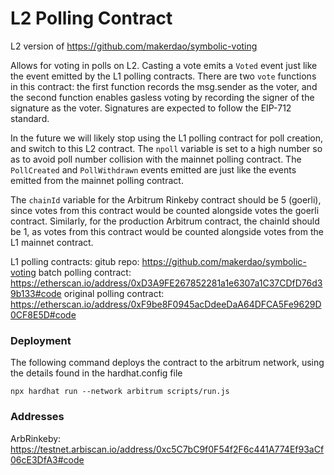 # L2 Polling Contract

L2 version of https://github.com/makerdao/symbolic-voting

Allows for voting in polls on L2. Casting a vote emits a `Voted` event just like the event emitted by the L1 polling contracts. There are two `vote` functions in this contract: the first function records the msg.sender as the voter, and the second function enables gasless voting by recording the signer of the signature as the voter. Signatures are expected to follow the EIP-712 standard.

In the future we will likely stop using the L1 polling contract for poll creation, and switch to this L2 contract. The `npoll` variable is set to a high number so as to avoid poll number collision with the mainnet polling contract. The `PollCreated` and `PollWithdrawn` events emitted are just like the events emitted from the mainnet polling contract.

The `chainId` variable for the Arbitrum Rinkeby contract should be 5 (goerli), since votes from this contract would be counted alongside votes the goerli contract. Similarly, for the production Arbitrum contract, the chainId should be 1, as votes from this contract would be counted alongside votes from the L1 mainnet contract. 

L1 polling contracts:
gitub repo: https://github.com/makerdao/symbolic-voting
batch polling contract: https://etherscan.io/address/0xD3A9FE267852281a1e6307a1C37CDfD76d39b133#code
original polling contract: https://etherscan.io/address/0xF9be8F0945acDdeeDaA64DFCA5Fe9629D0CF8E5D#code

### Deployment

The following command deploys the contract to the arbitrum network, using the details found in the hardhat.config file
```
npx hardhat run --network arbitrum scripts/run.js
```

### Addresses

ArbRinkeby: https://testnet.arbiscan.io/address/0xc5C7bC9f0F54f2F6c441A774Ef93aCf06cE3DfA3#code

